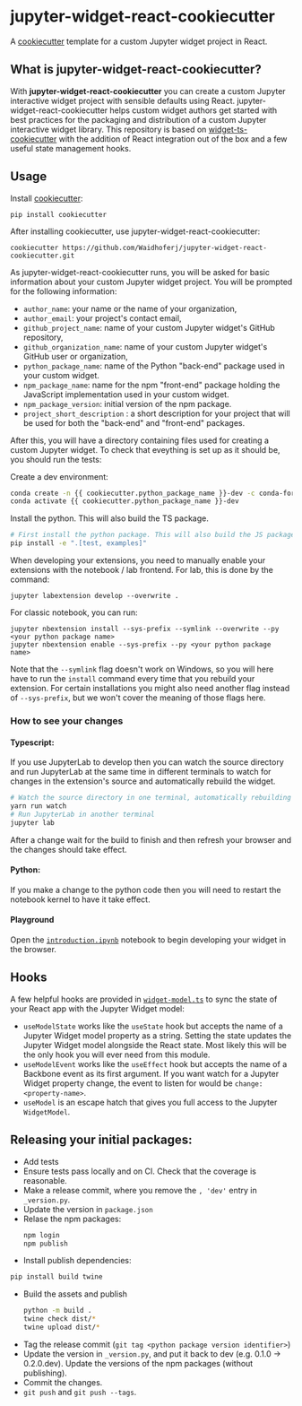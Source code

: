 # jupyter-widget-react-cookiecutter

A [cookiecutter](https://github.com/cookiecutter/cookiecutter) template for a custom
Jupyter widget project in React.

## What is jupyter-widget-react-cookiecutter?

With **jupyter-widget-react-cookiecutter** you can create a custom Jupyter interactive
widget project with sensible defaults using React. jupyter-widget-react-cookiecutter helps custom widget
authors get started with best practices for the packaging and distribution
of a custom Jupyter interactive widget library. This repository is based on [widget-ts-cookiecutter](https://github.com/jupyter-widgets/widget-ts-cookiecutter.git)
with the addition of React integration out of the box and a few useful state management hooks.

## Usage

Install [cookiecutter](https://github.com/audreyr/cookiecutter):

    pip install cookiecutter

After installing cookiecutter, use jupyter-widget-react-cookiecutter:

    cookiecutter https://github.com/Waidhoferj/jupyter-widget-react-cookiecutter.git

As jupyter-widget-react-cookiecutter runs, you will be asked for basic information about
your custom Jupyter widget project. You will be prompted for the following
information:

- `author_name`: your name or the name of your organization,
- `author_email`: your project's contact email,
- `github_project_name`: name of your custom Jupyter widget's GitHub repository,
- `github_organization_name`: name of your custom Jupyter widget's GitHub user or organization,
- `python_package_name`: name of the Python "back-end" package used in your custom widget.
- `npm_package_name`: name for the npm "front-end" package holding the JavaScript
  implementation used in your custom widget.
- `npm_package_version`: initial version of the npm package.
- `project_short_description` : a short description for your project that will
  be used for both the "back-end" and "front-end" packages.

After this, you will have a directory containing files used for creating a
custom Jupyter widget. To check that eveything is set up as it should be,
you should run the tests:

Create a dev environment:

```bash
conda create -n {{ cookiecutter.python_package_name }}-dev -c conda-forge nodejs yarn python jupyterlab
conda activate {{ cookiecutter.python_package_name }}-dev
```

Install the python. This will also build the TS package.

```bash
# First install the python package. This will also build the JS packages.
pip install -e ".[test, examples]"
```

When developing your extensions, you need to manually enable your extensions with the
notebook / lab frontend. For lab, this is done by the command:

```
jupyter labextension develop --overwrite .
```

For classic notebook, you can run:

```
jupyter nbextension install --sys-prefix --symlink --overwrite --py <your python package name>
jupyter nbextension enable --sys-prefix --py <your python package name>
```

Note that the `--symlink` flag doesn't work on Windows, so you will here have to run
the `install` command every time that you rebuild your extension. For certain installations
you might also need another flag instead of `--sys-prefix`, but we won't cover the meaning
of those flags here.

### How to see your changes

#### Typescript:

If you use JupyterLab to develop then you can watch the source directory and run JupyterLab at the same time in different
terminals to watch for changes in the extension's source and automatically rebuild the widget.

```bash
# Watch the source directory in one terminal, automatically rebuilding when needed
yarn run watch
# Run JupyterLab in another terminal
jupyter lab
```

After a change wait for the build to finish and then refresh your browser and the changes should take effect.

#### Python:

If you make a change to the python code then you will need to restart the notebook kernel to have it take effect.

#### Playground

Open the [`introduction.ipynb`](https://github.com/Waidhoferj/jupyter-widget-react-cookiecutter/blob/master/%7B%7Bcookiecutter.github_project_name%7D%7D/examples/introduction.ipynb) notebook to begin developing your widget in the browser.

## Hooks

A few helpful hooks are provided in [`widget-model.ts`](https://github.com/Waidhoferj/jupyter-widget-react-cookiecutter/blob/master/%7B%7Bcookiecutter.github_project_name%7D%7D/src/hooks/widget-model.ts) to sync the state of your React app with the Jupyter Widget model:

- `useModelState` works like the `useState` hook but accepts the name of a Jupyter Widget model property as a string. Setting the state updates the Jupyter Widget model alongside the React state. Most likely this will be the only hook you will ever need from this module.
- `useModelEvent` works like the `useEffect` hook but accepts the name of a Backbone event as its first argument. If you want watch for a Jupyter Widget property change, the event to listen for would be `change:<property-name>`.
- `useModel` is an escape hatch that gives you full access to the Jupyter `WidgetModel`.

## Releasing your initial packages:

- Add tests
- Ensure tests pass locally and on CI. Check that the coverage is reasonable.
- Make a release commit, where you remove the `, 'dev'` entry in `_version.py`.
- Update the version in `package.json`
- Relase the npm packages:
  ```bash
  npm login
  npm publish
  ```
- Install publish dependencies:
```bash
pip install build twine
```
- Build the assets and publish
  ```bash
  python -m build .
  twine check dist/*
  twine upload dist/*
  ```
- Tag the release commit (`git tag <python package version identifier>`)
- Update the version in `_version.py`, and put it back to dev (e.g. 0.1.0 -> 0.2.0.dev).
  Update the versions of the npm packages (without publishing).
- Commit the changes.
- `git push` and `git push --tags`.
